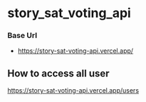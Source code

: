 # story_sat_voting_api

### Base Url
  * https://story-sat-voting-api.vercel.app/

## How to access all user 
  https://story-sat-voting-api.vercel.app/users
